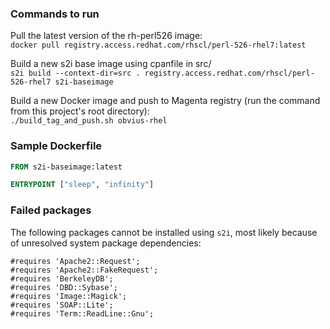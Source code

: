 ### Commands to run

Pull the latest version of the rh-perl526 image:  
`docker pull registry.access.redhat.com/rhscl/perl-526-rhel7:latest`

Build a new s2i base image using cpanfile in src/  
`s2i build --context-dir=src . registry.access.redhat.com/rhscl/perl-526-rhel7 s2i-baseimage`

Build a new Docker image and push to Magenta registry (run the command from this project's root directory):  
`./build_tag_and_push.sh obvius-rhel`

### Sample Dockerfile
```dockerfile
FROM s2i-baseimage:latest

ENTRYPOINT ["sleep", "infinity"]
```


### Failed packages

The following packages cannot be installed using `s2i`, most likely	because	of unresolved system package dependencies:
```
#requires 'Apache2::Request';
#requires 'Apache2::FakeRequest';
#requires 'BerkeleyDB';
#requires 'DBD::Sybase';
#requires 'Image::Magick';
#requires 'SOAP::Lite';
#requires 'Term::ReadLine::Gnu';
```

